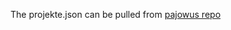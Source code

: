 The projekte.json can be pulled from [pajowus repo](https://github.com/pajowu/scripts/tree/master/jugendhackt_project_extract)
